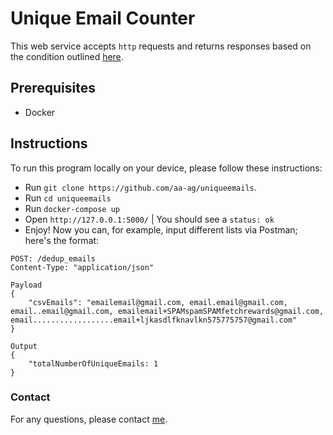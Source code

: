 # Unique Email Counter

This web service accepts `http` requests and returns responses based on the condition outlined [here](https://fetch-hiring.s3.amazonaws.com/email.html).

## Prerequisites

- Docker

## Instructions
To run this program locally on your device, please follow these instructions:

- Run `git clone https://github.com/aa-ag/uniqueemails`.
- Run `cd uniqueemails`
- Run `docker-compose up`
- Open `http://127.0.0.1:5000/` | You should see a `status: ok`
- Enjoy! Now you can, for example, input different lists via Postman; here's the format: 

```
POST: /dedup_emails
Content-Type: "application/json"

Payload
{
    "csvEmails": "emailemail@gmail.com, email.email@gmail.com, email..email@gmail.com, emailemail+SPAMspamSPAMfetchrewards@gmail.com, email..................email+ljkasdlfknavlkn575775757@gmail.com"
}

Output
{
    "totalNumberOfUniqueEmails: 1
}
```

### Contact

For any questions, please contact [me](https://www.linkedin.com/in/aa-ag/).